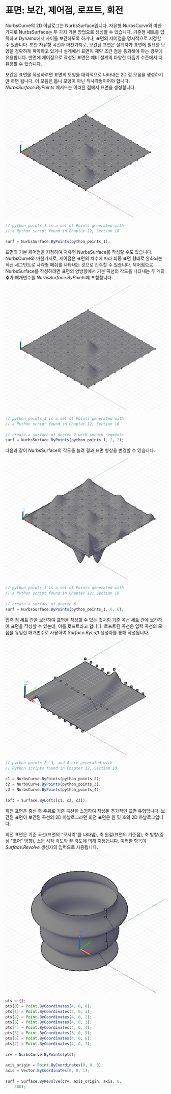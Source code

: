 # 표면: 보간, 제어점, 로프트, 회전

NurbsCurve의 2D 아날로그는 NurbsSurface입니다. 자유형 NurbsCurve와 마찬가지로 NurbsSurface는 두 가지 기본 방법으로 생성할 수 있습니다. 기준점 세트를 입력하고 Dynamo에서 사이를 보간하도록 하거나, 표면의 제어점을 명시적으로 지정할 수 있습니다. 또한 자유형 곡선과 마찬가지로, 보간된 표면은 설계자가 표면에 필요한 모양을 정확하게 파악하고 있거나 설계에서 표면이 제약 조건 점을 통과해야 하는 경우에 유용합니다. 반면에 제어점으로 작성된 표면은 예비 설계의 다양한 다듬기 수준에서 더 유용할 수 있습니다.

보간된 표면을 작성하려면 표면의 모양을 대략적으로 나타내는 2D 점 모음을 생성하기만 하면 됩니다. 이 모음은 톱니 모양이 아닌 직사각형이어야 합니다. *NurbsSurface.ByPoints* 메서드는 이러한 점에서 표면을 생성합니다.

![](images/12-6/Surfaces_01.png)

```js
// python_points_1 is a set of Points generated with
// a Python script found in Chapter 12, Section 10

surf = NurbsSurface.ByPoints(python_points_1);
```

표면의 기본 제어점을 지정하여 자유형 NurbsSurface를 작성할 수도 있습니다. NurbsCurve와 마찬가지로, 제어점은 표면의 차수에 따라 최종 표면 형태로 완화되는 직선 세그먼트로 사각형 메쉬를 나타내는 것으로 간주할 수 있습니다. 제어점으로 NurbsSurface를 작성하려면 표면의 양방향에서 기본 곡선의 각도를 나타내는 두 개의 추가 매개변수를 *NurbsSurface.ByPoints*에 포함합니다.

![](images/12-6/Surfaces_02.png)

```js
// python_points_1 is a set of Points generated with
// a Python script found in Chapter 12, Section 10

// create a surface of degree 2 with smooth segments
surf = NurbsSurface.ByPoints(python_points_1, 2, 2);
```

다음과 같이 NurbsSurface의 각도를 늘려 결과 표면 형상을 변경할 수 있습니다.

![](images/12-6/Surfaces_03.png)

```js
// python_points_1 is a set of Points generated with
// a Python script found in Chapter 12, Section 10

// create a surface of degree 6
surf = NurbsSurface.ByPoints(python_points_1, 6, 6);
```

입력 점 세트 간을 보간하여 표면을 작성할 수 있는 것처럼 기준 곡선 세트 간에 보간하여 표면을 작성할 수 있는데, 이를 로프트라고 합니다. 로프트된 곡선은 입력 곡선의 모음을 유일한 매개변수로 사용하여 *Surface.ByLoft* 생성자를 통해 작성됩니다.

![](images/12-6/Surfaces_04.png)

```js
// python_points_2, 3, and 4 are generated with
// Python scripts found in Chapter 12, Section 10

c1 = NurbsCurve.ByPoints(python_points_2);
c2 = NurbsCurve.ByPoints(python_points_3);
c3 = NurbsCurve.ByPoints(python_points_4);

loft = Surface.ByLoft([c1, c2, c3]);
```

회전 표면은 중심 축 주위로 기준 곡선을 스윕하여 작성된 추가적인 표면 유형입니다. 보간된 표면이 보간된 곡선의 2D 아날로그라면 회전 표면은 원 및 호의 2D 아날로그입니다.

회전 표면은 기준 곡선(표면의 "모서리"를 나타냄), 축 원점(표면의 기준점), 축 방향(중심 "코어" 방향), 스윕 시작 각도와 끝 각도에 의해 지정됩니다. 이러한 항목이 *Surface.Revolve* 생성자의 입력으로 사용됩니다.

![](images/12-6/Surfaces_05.png)

```js
pts = {};
pts[0] = Point.ByCoordinates(4, 0, 0);
pts[1] = Point.ByCoordinates(3, 0, 1);
pts[2] = Point.ByCoordinates(4, 0, 2);
pts[3] = Point.ByCoordinates(4, 0, 3);
pts[4] = Point.ByCoordinates(4, 0, 4);
pts[5] = Point.ByCoordinates(5, 0, 5);
pts[6] = Point.ByCoordinates(4, 0, 6);
pts[7] = Point.ByCoordinates(4, 0, 7);

crv = NurbsCurve.ByPoints(pts);

axis_origin = Point.ByCoordinates(0, 0, 0);
axis = Vector.ByCoordinates(0, 0, 1);

surf = Surface.ByRevolve(crv, axis_origin, axis, 0,
    360);
```

